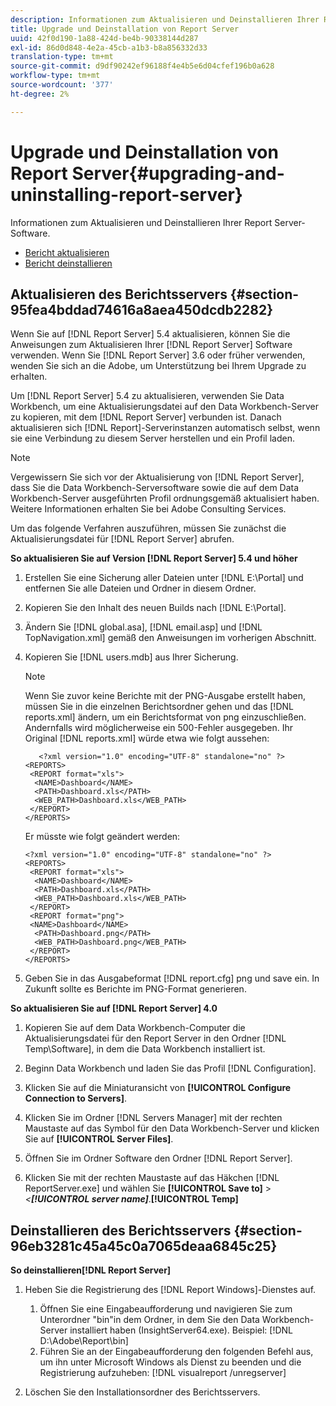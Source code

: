 ```yaml
---
description: Informationen zum Aktualisieren und Deinstallieren Ihrer Report Server-Software.
title: Upgrade und Deinstallation von Report Server
uuid: 42f0d190-1a88-424d-be4b-90338144d287
exl-id: 86d0d848-4e2a-45cb-a1b3-b8a856332d33
translation-type: tm+mt
source-git-commit: d9df90242ef96188f4e4b5e6d04cfef196b0a628
workflow-type: tm+mt
source-wordcount: '377'
ht-degree: 2%

---
```


# Upgrade und Deinstallation von Report Server{#upgrading-and-uninstalling-report-server}

Informationen zum Aktualisieren und Deinstallieren Ihrer Report Server-Software.

* [Bericht aktualisieren](../../../home/c-rpt-oview/c-inst-rpt/c-upgrade-uninstall-rpt.md#section-95fea4bddad74616a8aea450dcdb2282)
* [Bericht deinstallieren](../../../home/c-rpt-oview/c-inst-rpt/c-upgrade-uninstall-rpt.md#section-96eb3281c45a45c0a7065deaa6845c25)

## Aktualisieren des Berichtsservers {#section-95fea4bddad74616a8aea450dcdb2282}

Wenn Sie auf [!DNL Report Server] 5.4 aktualisieren, können Sie die Anweisungen zum Aktualisieren Ihrer [!DNL Report Server] Software verwenden. Wenn Sie [!DNL Report Server] 3.6 oder früher verwenden, wenden Sie sich an die Adobe, um Unterstützung bei Ihrem Upgrade zu erhalten.

Um [!DNL Report Server] 5.4 zu aktualisieren, verwenden Sie Data Workbench, um eine Aktualisierungsdatei auf den Data Workbench-Server zu kopieren, mit dem [!DNL Report Server] verbunden ist. Danach aktualisieren sich [!DNL Report]-Serverinstanzen automatisch selbst, wenn sie eine Verbindung zu diesem Server herstellen und ein Profil laden.

>[!NOTE]
>
>Vergewissern Sie sich vor der Aktualisierung von [!DNL Report Server], dass Sie die Data Workbench-Serversoftware sowie die auf dem Data Workbench-Server ausgeführten Profil ordnungsgemäß aktualisiert haben. Weitere Informationen erhalten Sie bei Adobe Consulting Services.

Um das folgende Verfahren auszuführen, müssen Sie zunächst die Aktualisierungsdatei für [!DNL Report Server] abrufen.

**So aktualisieren Sie auf Version  [!DNL Report Server] 5.4 und höher**

1. Erstellen Sie eine Sicherung aller Dateien unter [!DNL E:\Portal] und entfernen Sie alle Dateien und Ordner in diesem Ordner.
1. Kopieren Sie den Inhalt des neuen Builds nach [!DNL E:\Portal].
1. Ändern Sie [!DNL global.asa], [!DNL email.asp] und [!DNL TopNavigation.xml] gemäß den Anweisungen im vorherigen Abschnitt.

1. Kopieren Sie [!DNL users.mdb] aus Ihrer Sicherung.

   >[!NOTE]
   >
   >Wenn Sie zuvor keine Berichte mit der PNG-Ausgabe erstellt haben, müssen Sie in die einzelnen Berichtsordner gehen und das [!DNL reports.xml] ändern, um ein Berichtsformat von png einzuschließen. Andernfalls wird möglicherweise ein 500-Fehler ausgegeben. Ihr Original [!DNL reports.xml] würde etwa wie folgt aussehen:

   ```
      <?xml version="1.0" encoding="UTF-8" standalone="no" ?>
   <REPORTS>
    <REPORT format="xls">
     <NAME>Dashboard</NAME>
     <PATH>Dashboard.xls</PATH>
     <WEB_PATH>Dashboard.xls</WEB_PATH>
    </REPORT>
   </REPORTS>
   ```

   Er müsste wie folgt geändert werden:

   ```
   <?xml version="1.0" encoding="UTF-8" standalone="no" ?>
   <REPORTS>
    <REPORT format="xls">
     <NAME>Dashboard</NAME>
     <PATH>Dashboard.xls</PATH>
     <WEB_PATH>Dashboard.xls</WEB_PATH>
    </REPORT>
    <REPORT format="png">
    <NAME>Dashboard</NAME>
     <PATH>Dashboard.png</PATH>
     <WEB_PATH>Dashboard.png</WEB_PATH>
    </REPORT>
   </REPORTS>
   ```

1. Geben Sie in das Ausgabeformat [!DNL report.cfg] png und save ein. In Zukunft sollte es Berichte im PNG-Format generieren.

**So aktualisieren Sie auf  [!DNL Report Server] 4.0**

1. Kopieren Sie auf dem Data Workbench-Computer die Aktualisierungsdatei für den Report Server in den Ordner [!DNL Temp\Software], in dem die Data Workbench installiert ist.
1. Beginn Data Workbench und laden Sie das Profil [!DNL Configuration].
1. Klicken Sie auf die Miniaturansicht von **[!UICONTROL Configure Connection to Servers]**.
1. Klicken Sie im Ordner [!DNL Servers Manager] mit der rechten Maustaste auf das Symbol für den Data Workbench-Server und klicken Sie auf **[!UICONTROL Server Files]**.

1. Öffnen Sie im Ordner Software den Ordner [!DNL Report Server].
1. Klicken Sie mit der rechten Maustaste auf das Häkchen [!DNL ReportServer.exe] und wählen Sie **[!UICONTROL Save to]** > *&lt;**[!UICONTROL server name]***.**[!UICONTROL Temp]**

## Deinstallieren des Berichtsservers {#section-96eb3281c45a45c0a7065deaa6845c25}

**So deinstallieren[!DNL Report Server]**

1. Heben Sie die Registrierung des [!DNL Report Windows]-Dienstes auf.

   1. Öffnen Sie eine Eingabeaufforderung und navigieren Sie zum Unterordner &quot;bin&quot;in dem Ordner, in dem Sie den Data Workbench-Server installiert haben (InsightServer64.exe). Beispiel: [!DNL D:\Adobe\Report\bin]
   1. Führen Sie an der Eingabeaufforderung den folgenden Befehl aus, um ihn unter Microsoft Windows als Dienst zu beenden und die Registrierung aufzuheben: [!DNL visualreport /unregserver]

1. Löschen Sie den Installationsordner des Berichtsservers.
